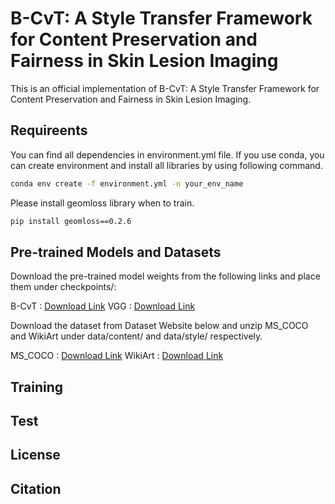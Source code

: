 # B-CvT: A Style Transfer Framework for Content Preservation and Fairness in Skin Lesion Imaging
This is an official implementation of B-CvT: A Style Transfer Framework for Content Preservation and Fairness in Skin Lesion Imaging. 

## Requireents
You can find all dependencies in environment.yml file. If you use conda, you can create environment and install all libraries by using following command. 

```bash
conda env create -f environment.yml -n your_env_name
```

Please install geomloss library when to train.

```bash
pip install geomloss==0.2.6
```

## Pre-trained Models and Datasets

Download the pre-trained model weights from the following links and place them under  checkpoints/:

B-CvT : [Download Link](https://drive.google.com/file/d/155VXRYsIaJjJVefdx_6TvxY-QWD6uUsl/view?usp=drive_link)
VGG : [Download Link](https://drive.google.com/file/d/1E2Qcq8F1a-5yB7PsoMRqKzVBkfAfKiLH/view?usp=drive_link)

Download the dataset from Dataset Website below and unzip MS_COCO and WikiArt under data/content/ and data/style/ respectively.

MS_COCO : [Download Link](https://cocodataset.org/#download)
WikiArt : [Download Link](https://github.com/cs-chan/ArtGAN/tree/master/WikiArt%20Dataset)

## Training

## Test

## License

## Citation
